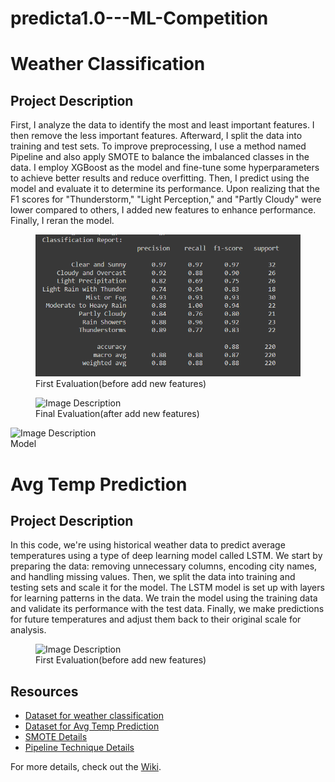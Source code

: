 # predicta1.0---ML-Competition

<!DOCTYPE html>
<html lang="en">
<head>
    <meta charset="UTF-8">
    <meta name="viewport" content="width=device-width, initial-scale=1.0">
</head>
      <h1>Weather Classification</h1>

<body>
    <h2>Project Description</h2>
    <p>
        First, I analyze the data to identify the most and least important features. I then remove the less important features. Afterward, I split the data into training and test sets. To improve preprocessing, I use a method named Pipeline and also apply SMOTE to balance the imbalanced classes in the data. I employ XGBoost as the model and fine-tune some hyperparameters to achieve better results and reduce overfitting. Then, I predict using the model and evaluate it to determine its performance. Upon realizing that the F1 scores for "Thunderstorm," "Light Perception," and "Partly Cloudy" were lower compared to others, I added new features to enhance performance. Finally, I reran the model.
    </p>
   <figure>
        <img src="https://github.com/lokudadalla/predicta1.0---ML-Competition/blob/040c5138b5a193111b6e27e1a3e1bbaf64b46f75/images/1.png" alt="Image Description">
        <figcaption>First Evaluation(before add new features)</figcaption>
    </figure>
  <figure>
        <img src="https://private-user-images.githubusercontent.com/133969661/343965206-1954ea4d-487a-4c4f-a2bf-2de52a83769d.png?jwt=eyJhbGciOiJIUzI1NiIsInR5cCI6IkpXVCJ9.eyJpc3MiOiJnaXRodWIuY29tIiwiYXVkIjoicmF3LmdpdGh1YnVzZXJjb250ZW50LmNvbSIsImtleSI6ImtleTUiLCJleHAiOjE3MjM5MTAzNTksIm5iZiI6MTcyMzkxMDA1OSwicGF0aCI6Ii8xMzM5Njk2NjEvMzQzOTY1MjA2LTE5NTRlYTRkLTQ4N2EtNGM0Zi1hMmJmLTJkZTUyYTgzNzY5ZC5wbmc_WC1BbXotQWxnb3JpdGhtPUFXUzQtSE1BQy1TSEEyNTYmWC1BbXotQ3JlZGVudGlhbD1BS0lBVkNPRFlMU0E1M1BRSzRaQSUyRjIwMjQwODE3JTJGdXMtZWFzdC0xJTJGczMlMkZhd3M0X3JlcXVlc3QmWC1BbXotRGF0ZT0yMDI0MDgxN1QxNTU0MTlaJlgtQW16LUV4cGlyZXM9MzAwJlgtQW16LVNpZ25hdHVyZT01MWNlMDBlZjRiNThiZjQ2OTZlNDllMDFkYjg4ZGIyZjBmODQ3NjJjZjgxNWRiNjM2MjBmZjMyNzU2YWEyMjJjJlgtQW16LVNpZ25lZEhlYWRlcnM9aG9zdCZhY3Rvcl9pZD0wJmtleV9pZD0wJnJlcG9faWQ9MCJ9.GCdtpKhcJ8mXiJ29DPxtC7_fJqI4uUIyaVY98-0esPU" alt="Image Description">
        <figcaption>Final Evaluation(after add new features)</figcaption>
    </figure>
  <img src="https://private-user-images.githubusercontent.com/133969661/343965162-95638f93-2b90-49bf-974f-9bc3341cf52f.png?jwt=eyJhbGciOiJIUzI1NiIsInR5cCI6IkpXVCJ9.eyJpc3MiOiJnaXRodWIuY29tIiwiYXVkIjoicmF3LmdpdGh1YnVzZXJjb250ZW50LmNvbSIsImtleSI6ImtleTUiLCJleHAiOjE3MjM5MTAzNTksIm5iZiI6MTcyMzkxMDA1OSwicGF0aCI6Ii8xMzM5Njk2NjEvMzQzOTY1MTYyLTk1NjM4ZjkzLTJiOTAtNDliZi05NzRmLTliYzMzNDFjZjUyZi5wbmc_WC1BbXotQWxnb3JpdGhtPUFXUzQtSE1BQy1TSEEyNTYmWC1BbXotQ3JlZGVudGlhbD1BS0lBVkNPRFlMU0E1M1BRSzRaQSUyRjIwMjQwODE3JTJGdXMtZWFzdC0xJTJGczMlMkZhd3M0X3JlcXVlc3QmWC1BbXotRGF0ZT0yMDI0MDgxN1QxNTU0MTlaJlgtQW16LUV4cGlyZXM9MzAwJlgtQW16LVNpZ25hdHVyZT0zNGI2M2ZjNjJiZmZlZThlZWUwNjYxODlhNzg4NDExOThjN2VkYzkzNTY4Y2M0NWQyOWY2NGY4NWYzNWRhM2YyJlgtQW16LVNpZ25lZEhlYWRlcnM9aG9zdCZhY3Rvcl9pZD0wJmtleV9pZD0wJnJlcG9faWQ9MCJ9.qhl8DCz04bHXaUho8H1HHfm3yCsDOOBCSjF4ldBe6Ks" alt="Image Description">
        <figcaption>Model</figcaption>
    </figure>
</body>

  <h1>Avg Temp Prediction</h1>

<body>
    <h2>Project Description</h2>
    <p>In this code, we're using historical weather data to predict average temperatures using a type of deep learning model called LSTM. We start by preparing the data: removing unnecessary columns, encoding city names, and handling missing values. Then, we split the data into training and testing sets and scale it for the model. The LSTM model is set up with layers for learning patterns in the data. We train the model using the training data and validate its performance with the test data. Finally, we make predictions for future temperatures and adjust them back to their original scale for analysis.
    </p>

   <figure>
        <img src="https://private-user-images.githubusercontent.com/133969661/343966872-b7bba123-2346-4397-8a04-9eee6ba5d92d.png?jwt=eyJhbGciOiJIUzI1NiIsInR5cCI6IkpXVCJ9.eyJpc3MiOiJnaXRodWIuY29tIiwiYXVkIjoicmF3LmdpdGh1YnVzZXJjb250ZW50LmNvbSIsImtleSI6ImtleTUiLCJleHAiOjE3MjM5MTAzNTksIm5iZiI6MTcyMzkxMDA1OSwicGF0aCI6Ii8xMzM5Njk2NjEvMzQzOTY2ODcyLWI3YmJhMTIzLTIzNDYtNDM5Ny04YTA0LTllZWU2YmE1ZDkyZC5wbmc_WC1BbXotQWxnb3JpdGhtPUFXUzQtSE1BQy1TSEEyNTYmWC1BbXotQ3JlZGVudGlhbD1BS0lBVkNPRFlMU0E1M1BRSzRaQSUyRjIwMjQwODE3JTJGdXMtZWFzdC0xJTJGczMlMkZhd3M0X3JlcXVlc3QmWC1BbXotRGF0ZT0yMDI0MDgxN1QxNTU0MTlaJlgtQW16LUV4cGlyZXM9MzAwJlgtQW16LVNpZ25hdHVyZT1hNTNjNmM0MDg1NTI5NWIzY2VkYjI4YWI0YWFhMmEwMWUwM2NmNzRkNmQwNWM4YzkwMGE3MGNjNDYzN2FjN2RlJlgtQW16LVNpZ25lZEhlYWRlcnM9aG9zdCZhY3Rvcl9pZD0wJmtleV9pZD0wJnJlcG9faWQ9MCJ9.Zx-bQP1wpHdhI-XgD3MqojKugcOwZCr4mJTBkqRmF14" alt="Image Description">
        <figcaption>First Evaluation(before add new features)</figcaption>
    </figure>
</body>

<h2>Resources</h2>

<ul>
    <li><a href="https://www.kaggle.com/competitions/predicta-1-0-predict-the-unpredictable-part-2/data">Dataset for weather classification</a></li>
    <li><a href="[/code/preprocess.py](https://www.kaggle.com/competitions/predicta-1-0-predict-the-unpredictable/data)">Dataset for Avg Temp Prediction</a></li>
    <li><a href="https://www.geeksforgeeks.org/smote-for-imbalanced-classification-with-python/">SMOTE Details</a></li>
    <li><a href="https://medium.com/analytics-vidhya/how-to-apply-preprocessing-steps-in-a-pipeline-only-to-specific-features-4e91fe45dfb8)">Pipeline Technique Details</a></li>
</ul>

<p>For more details, check out the <a href="https://github.com/yourusername/yourrepository/wiki">Wiki</a>.</p>

</body>
</html>

</html>
